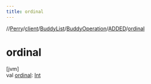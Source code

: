 ```yaml
---
title: ordinal
---
```

//[Perry](../../../../../index.html)/[client](../../../index.html)/[BuddyList](../../index.html)/[BuddyOperation](../index.html)/[ADDED](index.html)/[ordinal](ordinal.html)



# ordinal



[jvm]\
val [ordinal](ordinal.html): [Int](https://kotlinlang.org/api/latest/jvm/stdlib/kotlin/-int/index.html)




